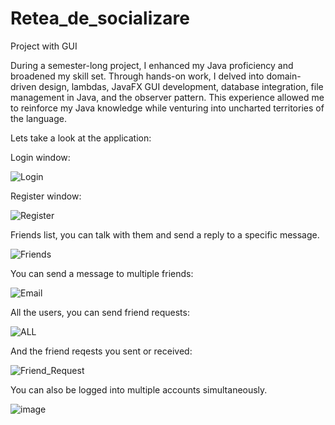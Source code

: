 # Retea_de_socializare

Project with GUI

During a semester-long project, I enhanced my Java proficiency and broadened my skill set. Through hands-on work, I delved into domain-driven design, lambdas, JavaFX GUI development, database integration, file management in Java, and the observer pattern. This experience allowed me to reinforce my Java knowledge while venturing into uncharted territories of the language.

Lets take a look at the application:

Login window:


![Login](https://github.com/Codrut112/Social_Network/assets/118080484/4f893889-b87d-43a3-b01a-0705325b97f6)


Register window: 

![Register](https://github.com/Codrut112/Social_Network/assets/118080484/1f25d941-6075-4fe9-a921-18a48b481b2e)

Friends list, you can talk with them and send a reply to a specific message.

![Friends](https://github.com/Codrut112/Social_Network/assets/118080484/622f7cc6-e1a6-4a51-9163-9f4c3559de65)


You can send a message to multiple friends:

![Email](https://github.com/Codrut112/Social_Network/assets/118080484/8aab4aae-d790-4635-b665-4fea756d2417)

All the users, you can send friend requests:

![ALL](https://github.com/Codrut112/Social_Network/assets/118080484/bd23d276-6cce-4187-9e27-0bfc5323d8b3)

And the friend reqests you sent or received: 

![Friend_Request](https://github.com/Codrut112/Social_Network/assets/118080484/8f5c460e-e56e-44af-a4e1-996bc2d419eb)

You can also be logged into multiple accounts simultaneously.

![image](https://github.com/Codrut112/Social_Network/assets/118080484/9e63cb50-8bd4-47b7-b89c-2d3b1f77583b)
